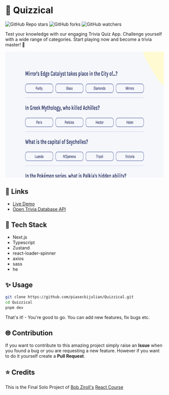 # 🚀 Quizzical

![GitHub Repo stars](https://img.shields.io/github/stars/piaseckijulian/Quizzical?style=for-the-badge)
![GitHub forks](https://img.shields.io/github/forks/piaseckijulian/Quizzical?style=for-the-badge)
![GitHub watchers](https://img.shields.io/github/watchers/piaseckijulian/Quizzical?style=for-the-badge)

Test your knowledge with our engaging Trivia Quiz App. Challenge yourself with a wide range of categories. Start playing now and become a trivia master! 🚀

<img src="./images/image.png" alt="Image of Quizzical" width="800" height="400" />

## 🔗 Links

- [Live Demo](https://julian-quizzical.vercel.app)
- [Open Trivia Database API](https://opentdb.com)

## 📐 Tech Stack

- Next.js
- Typescript
- Zustand
- react-loader-spinner
- axios
- sass
- he

## ✨ Usage

```bash
git clone https://github.com/piaseckijulian/Quizzical.git
cd Quizzical
pnpm dev
```

That's it! - You're good to go. You can add new features, fix bugs etc.

## 🌐 Contribution

If you want to contribute to this amazing project simply raise an **Issue** when you found a bug or you are requesting a new feature. However if you want to do it yourself create a **Pull Request**.

## ⭐ Credits

This is the Final Solo Project of [Bob Ziroll's](https://twitter.com/bobziroll) [React Course](https://scrimba.com/learn/learnreact)
